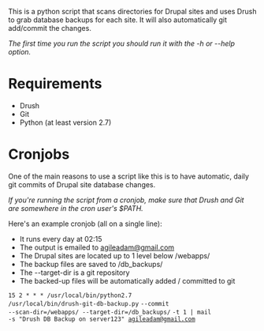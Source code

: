 This is a python script that scans directories for Drupal sites and uses Drush to grab database backups for each site. It will also automatically git add/commit the changes.

*The first time you run the script you should run it with the -h or --help option.*

# Requirements

* Drush
* Git
* Python (at least version 2.7)

# Cronjobs
One of the main reasons to use a script like this is to have automatic, daily git commits of Drupal site database changes.

*If you're running the script from a cronjob, make sure that Drush and Git are somewhere in the cron user's $PATH.*

Here's an example cronjob (all on a single line):

* It runs every day at 02:15
* The output is emailed to agileadam@gmail.com
* The Drupal sites are located up to 1 level below /webapps/
* The backup files are saved to /db_backups/
* The --target-dir is a git repository
* The backed-up files will be automatically added / committed to git

<code>15  2   *   *   *   /usr/local/bin/python2.7 /usr/local/bin/drush-git-db-backup.py</code>
<code>--commit --scan-dir=/webapps/ --target-dir=/db_backups/</code>
<code>-t 1 | mail -s "Drush DB Backup on server123" agileadam@gmail.com</code>
